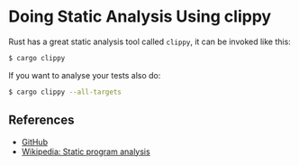 # Doing Static Analysis Using clippy

Rust has a great static analysis tool called `clippy`, it can be invoked like this:

```bash
$ cargo clippy
```

If you want to analyse your tests also do:

```bash
$ cargo clippy --all-targets
```

## References

- [GitHub](https://github.com/rust-lang/rust-clippy#clippy)
- [Wikipedia: Static program analysis](https://en.wikipedia.org/wiki/Static_program_analysis)
